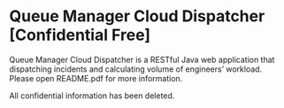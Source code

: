 # Queue Manager Cloud Dispatcher [Confidential Free]
Queue Manager Cloud Dispatcher is a RESTful Java web application that dispatching incidents and calculating volume of engineers’ workload. Please open README.pdf for more information.

All confidential information has been deleted.
